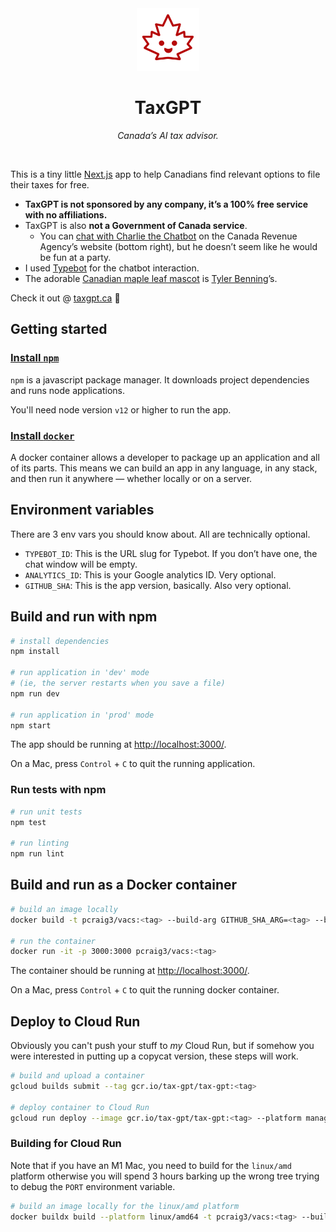 <div align="center">
  <img alt="Logo" src="./public/android-chrome-192x192.png" width="100" />
  <h1>TaxGPT</h1>
  <p><em>Canada’s AI tax advisor.</em></p>
</div>

<br />

This is a tiny little [Next.js](https://expressjs.com/) app to help Canadians find relevant options to file their taxes for free.

- **TaxGPT is not sponsored by any company, it’s a 100% free service with no affiliations.**
- TaxGPT is also **not a Government of Canada service**.
  - You can [chat with Charlie the Chatbot](https://www.canada.ca/en/services/taxes/income-tax/personal-income-tax.html) on the Canada Revenue Agency’s website (bottom right), but he doesn’t seem like he would be fun at a party.
- I used [Typebot](https://typebot.io) for the chatbot interaction.
- The adorable [Canadian maple leaf mascot](https://github.com/pcraig3/tax-gpt/blob/main/public/android-chrome-512x512.png) is [Tyler Benning](https://www.tylerbenning.com)’s.

Check it out @ [taxgpt.ca](https://taxgpt.ca/) 🤑

## Getting started

### [Install `npm`](https://www.npmjs.com/get-npm)

`npm` is a javascript package manager. It downloads project dependencies and runs node applications.

You'll need node version `v12` or higher to run the app.

### [Install `docker`](https://docs.docker.com/install/)

A docker container allows a developer to package up an application and all of its parts. This means we can build an app in any language, in any stack, and then run it anywhere — whether locally or on a server.

## Environment variables

There are 3 env vars you should know about. All are technically optional.

- `TYPEBOT_ID`: This is the URL slug for Typebot. If you don’t have one, the chat window will be empty.
- `ANALYTICS_ID`: This is your Google analytics ID. Very optional.
- `GITHUB_SHA`: This is the app version, basically. Also very optional.

## Build and run with npm

```bash
# install dependencies
npm install

# run application in 'dev' mode
# (ie, the server restarts when you save a file)
npm run dev

# run application in 'prod' mode
npm start
```

The app should be running at [http://localhost:3000/](http://localhost:3000/).

On a Mac, press `Control` + `C` to quit the running application.

### Run tests with npm

```bash
# run unit tests
npm test

# run linting
npm run lint
```

## Build and run as a Docker container

```bash
# build an image locally
docker build -t pcraig3/vacs:<tag> --build-arg GITHUB_SHA_ARG=<tag> --build-arg TYPEBOT_ID_ARG=123 --build-arg TANALYTICS_ID_ARG=123 .

# run the container
docker run -it -p 3000:3000 pcraig3/vacs:<tag>
```

The container should be running at [http://localhost:3000/](http://localhost:3000/).

On a Mac, press `Control` + `C` to quit the running docker container.

## Deploy to Cloud Run

Obviously you can't push your stuff to _my_ Cloud Run, but if somehow you were interested in putting up a copycat version, these steps will work.

```bash
# build and upload a container
gcloud builds submit --tag gcr.io/tax-gpt/tax-gpt:<tag>

# deploy container to Cloud Run
gcloud run deploy --image gcr.io/tax-gpt/tax-gpt:<tag> --platform managed
```

### Building for Cloud Run

Note that if you have an M1 Mac, you need to build for the `linux/amd` platform otherwise you will spend 3 hours barking up the wrong tree trying to debug the `PORT` environment variable.

```bash
# build an image locally for the linux/amd platform
docker buildx build --platform linux/amd64 -t pcraig3/vacs:<tag> --build-arg GITHUB_SHA_ARG=<tag> --build-arg TYPEBOT_ID_ARG=123 --build-arg TANALYTICS_ID_ARG=123 .
```
